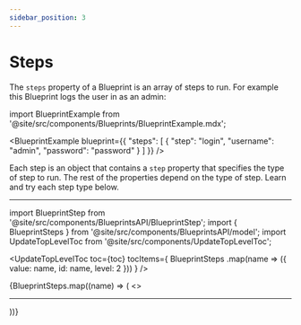 ```yaml
---
sidebar_position: 3
---
```


# Steps

The `steps` property of a Blueprint is an array of steps to run. For example this Blueprint logs the user in as an admin:

import BlueprintExample from '@site/src/components/Blueprints/BlueprintExample.mdx';

<BlueprintExample blueprint={{
	"steps": [
		{
			"step": "login",
			"username": "admin",
			"password": "password"
		}
	]
}} />

Each step is an object that contains a `step` property that specifies the type of step to run. The rest of the properties depend on the type of step. Learn and try each step type below.

---

import BlueprintStep from '@site/src/components/BlueprintsAPI/BlueprintStep';
import { BlueprintSteps } from '@site/src/components/BlueprintsAPI/model';
import UpdateTopLevelToc from '@site/src/components/UpdateTopLevelToc';

<UpdateTopLevelToc
toc={toc}
tocItems={
BlueprintSteps
.map(name => ({
value: name,
id: name,
level: 2
}))
} />

<span>
	{BlueprintSteps.map((name) => (
		<>
			<BlueprintStep name={name} key={name} />
			<hr/>
		</>
	))}
</span>
